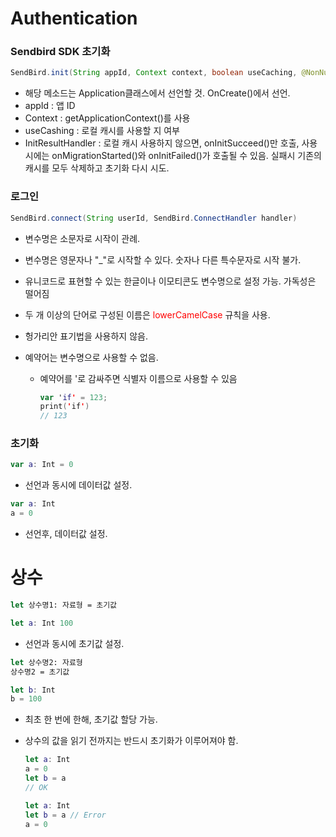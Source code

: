 # Authentication 



### Sendbird SDK 초기화

```java
SendBird.init(String appId, Context context, boolean useCaching, @NonNull final InitResultHandler handler)
```

- 해당 메소드는 Application클래스에서 선언할 것. OnCreate()에서 선언.
- appId : 앱 ID
- Context : getApplicationContext()를 사용
- useCashing : 로컬 캐시를 사용할 지 여부
- InitResultHandler : 로컬 캐시 사용하지 않으면, onInitSucceed()만 호출, 사용시에는 onMigrationStarted()와 onInitFailed()가 호출될 수 있음. 실패시 기존의 캐시를 모두 삭제하고 초기화 다시 시도.



### 로그인

```java
SendBird.connect(String userId, SendBird.ConnectHandler handler)
```

- 변수명은 소문자로 시작이 관례.

- 변수명은 영문자나 "_"로 시작할 수 있다. 숫자나 다른 특수문자로 시작 불가.

- 유니코드로 표현할 수 있는 한글이나 이모티콘도 변수명으로 설정 가능. 가독성은 떨어짐

- 두 개 이상의 단어로 구성된 이름은 <span style="color:red">lowerCamelCase</span> 규칙을 사용.

- 헝가리안 표기법을 사용하지 않음.

- 예약어는 변수명으로 사용할 수 없음.

  - 예약어를 '로 감싸주면 식별자 이름으로 사용할 수 있음

    ```swift
    var 'if' = 123;
    print('if')
    // 123
    ```

    

### 초기화

```swift
var a: Int = 0
```

- 선언과 동시에 데이터값 설정.

```swift
var a: Int
a = 0
```

- 선언후, 데이터값 설정.



# 상수



```swift
let 상수명1: 자료형 = 초기값
```

```swift
let a: Int 100
```

- 선언과 동시에 초기값 설정.

  

```swift
let 상수명2: 자료형
상수명2 = 초기값
```

```swift
let b: Int
b = 100
```

- 최초 한 번에 한해, 초기값 할당 가능.

- 상수의 값을 읽기 전까지는 반드시 초기화가 이루어져야 함.

  ```swift
  let a: Int
  a = 0
  let b = a
  // OK
  ```

    ```swift
  let a: Int
  let b = a // Error
  a = 0
    ```

